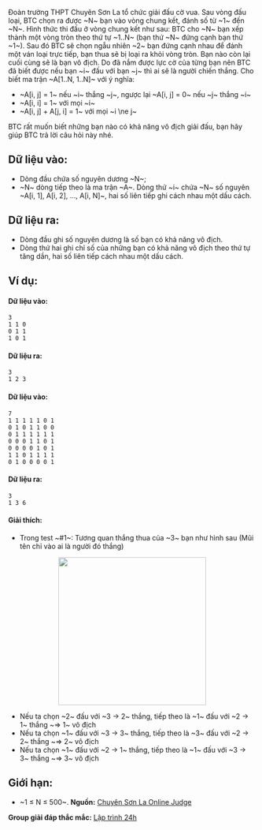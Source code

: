 Đoàn trường THPT Chuyên Sơn La tổ chức giải đấu cờ vua. Sau vòng đấu loại, BTC chọn ra được ~N~ bạn vào vòng chung kết, đánh số từ ~1~ đến ~N~. Hình thức thi đấu ở vòng chung kết như sau: BTC cho ~N~ bạn xếp thành một vòng tròn theo thứ tự ~1..N~ (bạn thứ ~N~ đứng cạnh bạn thứ ~1~). Sau đó BTC sẽ chọn ngẫu nhiên ~2~ bạn đứng cạnh nhau để đánh một ván loại trực tiếp, bạn thua sẽ bị loại ra khỏi vòng tròn. Bạn nào còn lại cuối cùng sẽ là bạn vô địch. Do đã nắm được lực cờ của từng bạn nên BTC đã biết được nếu bạn ~i~ đấu với bạn ~j~ thì ai sẽ là người chiến thắng. Cho biết ma trận ~A[1..N, 1..N]~ với ý nghĩa:
- ~A[i, j] = 1~ nếu ~i~ thắng ~j~, ngược lại ~A[i, j] = 0~ nếu ~j~ thắng ~i~
- ~A[i, i] = 1~ với mọi ~i~
- ~A[i, j] + A[j, i] = 1~ với mọi ~i \ne j~

BTC rất muốn biết những bạn nào có khả năng vô địch giải đấu, bạn hãy giúp BTC trả lời câu hỏi này nhé.

## Dữ liệu vào:
- Dòng đầu chứa số nguyên dương ~N~;
- ~N~ dòng tiếp theo là ma trận ~A~. Dòng thứ ~i~ chứa ~N~ số nguyên ~A[i, 1], A[i, 2], …, A[i, N]~, hai số liên tiếp ghi cách nhau một dấu cách.

## Dữ liệu ra:
- Dòng đầu ghi số nguyên dương là số bạn có khả năng vô địch.
- Dòng thứ hai ghi chỉ số của những bạn có khả năng vô địch theo thứ tự tăng dần, hai số liên tiếp cách nhau một dấu cách.

## Ví dụ:
#### Dữ liệu vào:
```
3
1 1 0
0 1 1
1 0 1
```

#### Dữ liệu ra:
```
3
1 2 3
```

#### Dữ liệu vào:
```
7
1 1 1 1 1 0 1
0 1 0 1 1 0 0
0 1 1 1 1 1 1
0 0 0 1 1 0 1
0 0 0 0 1 0 1
1 1 0 1 1 1 1
0 1 0 0 0 0 1
```

#### Dữ liệu ra:
```
3
1 3 6
```
#### Giải thích:
- Trong test ~\#1~: Tương quan thắng thua của ~3~ bạn như hình sau (Mũi tên chỉ vào ai là người đó thắng)
 <center><img src="/images/problems/450/DPFIGHT.svg" width=300px></center>

- Nếu ta chọn ~2~ đấu với ~3 → 2~ thắng, tiếp theo là ~1~ đấu với ~2 → 1~ thắng ~⇒ 1~ vô địch
- Nếu ta chọn ~1~ đấu với ~3 → 3~ thắng, tiếp theo là ~3~ đấu với ~2 → 2~ thắng ~⇒ 2~ vô địch
- Nếu ta chọn ~1~ đấu với ~2 → 1~ thắng, tiếp theo là ~1~ đấu với ~3 → 3~ thắng ~⇒ 3~ vô địch

## Giới hạn:
- ~1 ≤ N ≤ 500~.
**Nguồn:** [Chuyên Sơn La Online Judge](http://csloj.ddns.net/)

**Group giải đáp thắc mắc:** [Lập trình 24h](https://www.facebook.com/groups/1386904321519984)
